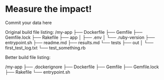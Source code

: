 # Measure the impact!

Commit your data here

Original build file listing:
/my-app
├── Dockerfile
├── Gemfile
├── Gemfile.lock
├── Rakefile
├── app
│   ├── .env
│   └── .ruby-version
├── entrypoint.sh
├── readme.md
├── results.md
└── tests
    ├── out
    │   └── first_test_log.txt
    └── test_something.rb



Better build file listing:


/my-app
├── .dockerignore
├── Dockerfile
├── Gemfile
├── Gemfile.lock
├── Rakefile
└── entrypoint.sh


